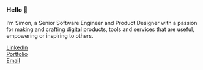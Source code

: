 ### Hello 👋

I’m Simon, a Senior Software Engineer and Product Designer with a passion for making and crafting digital products, tools and services that are useful, empowering or inspiring to others.

[LinkedIn](https://linkedin.com/in/simonheys)<br />
[Portfolio](https://www.simonheys.com/)<br />
[Email](mailto:si@simonheys.com)<br />

